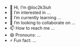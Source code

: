- 👋 Hi, I’m @loc2k3iuh
- 👀 I’m interested in ...
- 🌱 I’m currently learning ...
- 💞️ I’m looking to collaborate on ...
- 📫 How to reach me ...
- 😄 Pronouns: ...
- ⚡ Fun fact: ...

<!---
loc2k3iuh/loc2k3iuh is a ✨ special ✨ repository because its `README.md` (this file) appears on your GitHub profile.
You can click the Preview link to take a look at your changes.
--->
